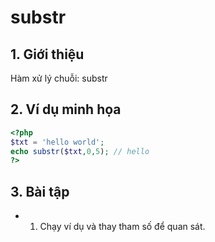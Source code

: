 # substr

## 1. Giới thiệu
Hàm xử lý chuỗi: substr

## 2. Ví dụ minh họa

```php
<?php
$txt = 'hello world';
echo substr($txt,0,5); // hello
?>
```

## 3. Bài tập
- 1. Chạy ví dụ và thay tham số để quan sát.
